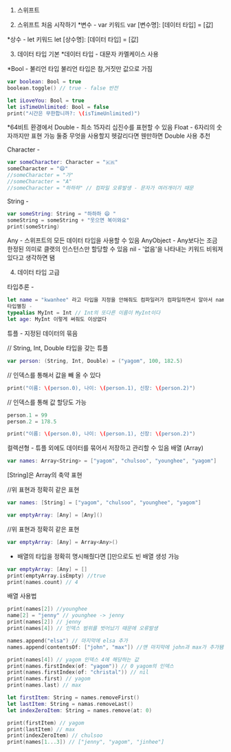 
1. 스위프트

2. 스위프트 처음 시작하기
*변수 - var 키워드
var [변수명]: [데이터 타입] = [값]

*상수 - let 키워드
let [상수명]: [데이터 타입] = [값]

3. 데이터 타입 기본
*데이터 타입 - 대문자 카멜케이스 사용

*Bool - 불리언 타입 불리언 타입은 참,거짓만 값으로 가짐

```swift
var boolean: Bool = true
boolean.toggle() // true - false 반전
```

```swift
let iLoveYou: Bool = true
let isTimeUnlimited: Bool = false
print("시간은 무한합니까?: \(isTimeUnlimited)")
```

*64비트 환경에서 Double - 최소 15자리 십진수를 표현할 수 있음
            Float - 6자리의 숫자까지만 표현 가능
둘중 무엇을 사용할지 헷갈리다면 웬만하면 Double 사용 추천

Character -

```swift
var someCharacter: Character = "🇰🇷"
someCharacter = "😄"
//someCharacter = "가"
//someCharacter = "A"
//someCharacter = "하하하" // 컴파일 오류발생 - 문자가 여러개이기 때문
```

String -

```swift
var someString: String = "하하하 😄 "
someString = someString + "웃으면 복이와요"
print(someString)
```

Any - 스위프트의 모든 데이터 타입을 사용할 수 있음
AnyObject - Any보다는 조금 한정된 의미로 클랫의 인스턴스만 할당할 수 있음
nil - '없음'을 나타내는 키워드 비워져있다고 생각하면 됌

4. 데이터 타입 고급

타입추론 -

```swift
let name = "kwanhee" 라고 타입을 지정을 안해줘도 컴파일러가 컴파일하면서 알아서 name을 String으로 지정해준다
타입별칭 -
typealias MyInt = Int // Int의 또다른 이름이 MyInt이다
let age: MyInt 이렇게 써줘도 이상없다
```

튜플 - 지정된 데이터의 묶음

// String, Int, Double 타입을 갖는 튜플
```swift
var person: (String, Int, Double) = ("yagom", 100, 182.5)
```

// 인덱스를  통해서 값을 빼 올 수 있다
```swift
print("이름: \(person.0), 나이: \(person.1), 신장: \(person.2)")
```

// 인덱스를 통해 값 할당도 가능

```swift
person.1 = 99
person.2 = 178.5
```
```swift
print("이름: \(person.0), 나이: \(person.1), 신장: \(person.2)")
```

컬렉션형 - 튜플 외에도 데이터를 묶어서 저장하고 관리할 수 있음
배열 (Array)
```swift
var names: Array<String> = ["yagom", "chulsoo", "younghee", "yagom"]
```

[String]은 Array<String>의 축약 표현

//위 표현과 정확히 같은 표현
```swift
var names: [String] = ["yagom", "chulsoo", "younghee", "yagom"]
```

```swift
var emptyArray: [Any] = [Any]()
```
//위 표현과 정확히 같은 표현
```swift
var emptyArray: [Any] = Array<Any>()
```

* 배열의 타입을 정확히 명시해줬다면 []만으로도 빈 배열 생성 가능

```swift
var emptyArray: [Any] = []
print(emptyArray.isEmpty) //true
print(names.count) // 4
```

배열 사용법
```swift
print(names[2]) //younghee
name[2] = "jenny" // younghee -> jenny
print(names[2]) // jenny
print(names[4]) // 인덱스 범위를 벗어났기 때문에 오류발생

names.append("elsa") // 마지막에 elsa 추가
names.append(contentsOf: ["john", "max"]) //맨 마지막에 john과 max가 추가됌

print(names[4]) // yagom 인덱스 4에 해당하는 값
print(names.firstIndex(of: "yagom")) // 0 yagom의 인덱스
print(names.firstIndex(of: "christal")) // nil
print(names.first) // yagom
print(names.last) // max

let firstItem: String = names.removeFirst()
let lastItem: String = namas.removeLast()
let indexZeroItem: String = names.remove(at: 0)

print(firstItem) // yagom
print(lastItem) // max
print(indexZeroItem) // chulsoo
print(names[1...3]) // ["jenny", "yagom", "jinhee"]
```

